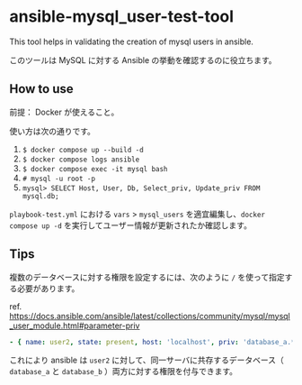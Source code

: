 # ansible-mysql_user-test-tool

This tool helps in validating the creation of mysql users in ansible.

このツールは MySQL に対する Ansible の挙動を確認するのに役立ちます。

## How to use

前提： Docker が使えること。

使い方は次の通りです。

1. `$ docker compose up --build -d`
2. `$ docker compose logs ansible`
3. `$ docker compose exec -it mysql bash`
4. `# mysql -u root -p`
5. `mysql> SELECT Host, User, Db, Select_priv, Update_priv FROM mysql.db;`

`playbook-test.yml` における `vars` > `mysql_users` を適宜編集し、`docker compose up -d` を実行してユーザー情報が更新されたか確認します。

## Tips

複数のデータベースに対する権限を設定するには、次のように `/` を使って指定する必要があります。

ref. https://docs.ansible.com/ansible/latest/collections/community/mysql/mysql_user_module.html#parameter-priv 

```yml
- { name: user2, state: present, host: 'localhost', priv: 'database_a.*:SELECT/database_b.*:ALL', password: password2 }
```
これにより ansible は `user2` に対して、同一サーバに共存するデータベース（ `database_a` と `database_b` ）両方に対する権限を付与できます。
